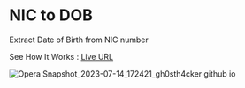 # NIC to DOB
Extract Date of Birth from NIC number

See How It Works : <a href="https://gh0sth4cker.github.io/NIC2DOB">Live URL</a>

![Opera Snapshot_2023-07-14_172421_gh0sth4cker github io](https://github.com/GH0STH4CKER/NIC2DOB/assets/62290930/07fd6717-a49a-4a5e-b396-1de145061cc2)

